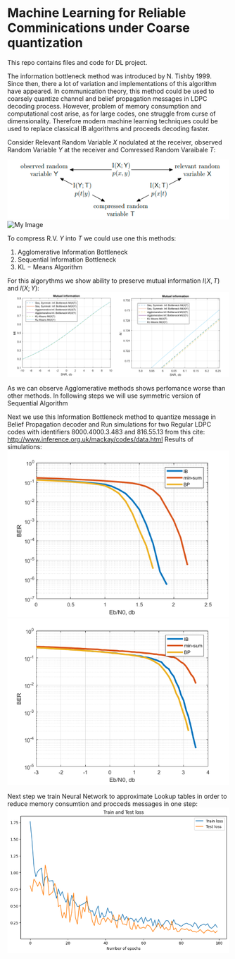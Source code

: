 # Machine Learning for Reliable Comminications under Coarse quantization

This repo contains files and code for DL project.

The information bottleneck method was introduced by N. Tishby 1999. Since then, there a lot of variation and implementations of this algorithm have appeared. In communication theory, this method could be used to coarsely quantize channel and belief propagation messages in LDPC decoding process. However, problem of memory consumption and computational cost arise, as for large codes, one struggle from curse of dimensionality. Therefore modern machine learning techniques could be used to replace classical IB algorithms and proceeds decoding faster.

Consider Relevant Random Variable $X$ nodulated at the receiver, observed Random Variable $Y$ at the receiver 
and Comressed Random Varaibale $T$:

![My Image](InfBottleneckProblem.png)
![My Image](InfBottleneckProblemCnannel.png)

To compress R.V. $Y$ into $T$ we could use one this methods: 
1) Agglomerative Information Bottleneck
2) Sequential Information Bottleneck
3) KL − Means Algorithm 

For this algorythms we show ability to preserve mutual information $I(X, T)$ and $I(X;Y)$:
![My Image](MutualInfo_ToSNR.png)

As we can observe Agglomerative methods shows perfomance worse than other methods. In following steps we will use symmetric version of Sequential Algorithm

Next we use this Information Bottleneck method to quantize message in Belief Propagation decoder and Run simulations for two Regular LDPC codes with identifiers 
8000.4000.3.483 and 816.55.13 from this cite: http://www.inference.org.uk/mackay/codes/data.html
Results of simulations:
![My Image](BER_N8000.png)
![My Image](BER_N816.png)

Next step we train Neural Network to approximate Lookup tables in order to reduce memory consumtion and procceds messages in one step:
![My Image](Loss_NN.png)
